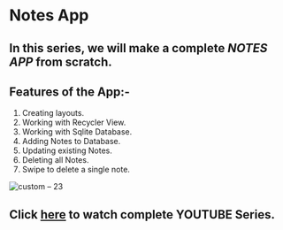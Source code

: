 # Notes App

## In this series, we will make a complete *NOTES APP* from scratch.

## Features of the App:-
1) Creating layouts.
2) Working with Recycler View.
3) Working with Sqlite Database.
4) Adding Notes to Database.
5) Updating existing Notes.
6) Deleting all Notes.
7) Swipe to delete a single note.

![custom – 23](https://user-images.githubusercontent.com/42198187/102525177-ea5fa500-40bf-11eb-9451-93349fb3d48b.png)

## Click [here](https://www.youtube.com/watch?v=T1hu96p2cok&list=PLkxod1PewIdzJ4mWcWIQvruUyEWNzZDDh) to watch complete YOUTUBE Series.
